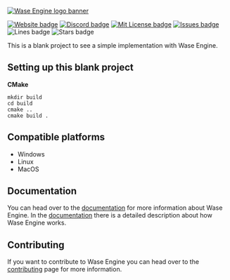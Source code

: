 [![Wase Engine logo banner](http://wase-engine.com/img/banner.png)](https://wase-engine.com/)

[![Website badge](https://img.shields.io/website?up_message=online&url=https%3A%2F%2Fwase-engine.com%2F)](https://wase-engine.com/)
[![Discord badge](https://img.shields.io/discord/864845724444393472?label=discord)](https://discord.gg/2RBMMxMJ7R)
[![Mit License badge](https://img.shields.io/github/license/wase-engine/blank-project)](https://github.com/Wase-Engine/blank-project/blob/master/LICENSE)
[![Issues badge](https://img.shields.io/github/issues/Wase-Engine/blank-project)](https://github.com/Wase-Engine/blank-project/issues)
![Lines badge](https://img.shields.io/tokei/lines/github/Wase-Engine/blank-project)
![Stars badge](https://img.shields.io/github/stars/Wase-Engine/blank-project?style=social)

This is a blank project to see a simple implementation with Wase Engine.


## Setting up this blank project

**CMake**
```
mkdir build
cd build
cmake ..
cmake build .
```

## Compatible platforms
- Windows
- Linux
- MacOS

## Documentation
You can head over to the [documentation](https://wase-engine.com/documentation) for more information about Wase Engine. In the [documentation](https://wase-engine.com/documentation) there is a detailed description about how Wase Engine works.

## Contributing
If you want to contribute to Wase Engine you can head over to the [contributing](https://github.com/Wase-Engine/wase-engine/blob/master/CONTRIBUTING.md) page for more information.
